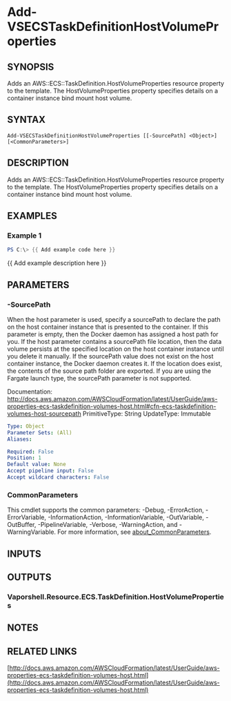 # Add-VSECSTaskDefinitionHostVolumeProperties

## SYNOPSIS
Adds an AWS::ECS::TaskDefinition.HostVolumeProperties resource property to the template.
The HostVolumeProperties property specifies details on a container instance bind mount host volume.

## SYNTAX

```
Add-VSECSTaskDefinitionHostVolumeProperties [[-SourcePath] <Object>] [<CommonParameters>]
```

## DESCRIPTION
Adds an AWS::ECS::TaskDefinition.HostVolumeProperties resource property to the template.
The HostVolumeProperties property specifies details on a container instance bind mount host volume.

## EXAMPLES

### Example 1
```powershell
PS C:\> {{ Add example code here }}
```

{{ Add example description here }}

## PARAMETERS

### -SourcePath
When the host parameter is used, specify a sourcePath to declare the path on the host container instance that is presented to the container.
If this parameter is empty, then the Docker daemon has assigned a host path for you.
If the host parameter contains a sourcePath file location, then the data volume persists at the specified location on the host container instance until you delete it manually.
If the sourcePath value does not exist on the host container instance, the Docker daemon creates it.
If the location does exist, the contents of the source path folder are exported.
If you are using the Fargate launch type, the sourcePath parameter is not supported.

Documentation: http://docs.aws.amazon.com/AWSCloudFormation/latest/UserGuide/aws-properties-ecs-taskdefinition-volumes-host.html#cfn-ecs-taskdefinition-volumes-host-sourcepath
PrimitiveType: String
UpdateType: Immutable

```yaml
Type: Object
Parameter Sets: (All)
Aliases:

Required: False
Position: 1
Default value: None
Accept pipeline input: False
Accept wildcard characters: False
```

### CommonParameters
This cmdlet supports the common parameters: -Debug, -ErrorAction, -ErrorVariable, -InformationAction, -InformationVariable, -OutVariable, -OutBuffer, -PipelineVariable, -Verbose, -WarningAction, and -WarningVariable. For more information, see [about_CommonParameters](http://go.microsoft.com/fwlink/?LinkID=113216).

## INPUTS

## OUTPUTS

### Vaporshell.Resource.ECS.TaskDefinition.HostVolumeProperties
## NOTES

## RELATED LINKS

[http://docs.aws.amazon.com/AWSCloudFormation/latest/UserGuide/aws-properties-ecs-taskdefinition-volumes-host.html](http://docs.aws.amazon.com/AWSCloudFormation/latest/UserGuide/aws-properties-ecs-taskdefinition-volumes-host.html)

